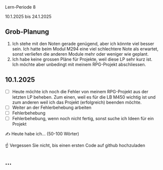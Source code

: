Lern-Periode 8

10.1.2025 bis 24.1.2025

## Grob-Planung

1. Ich stehe mit den Noten gerade genügend, aber ich könnte viel besser sein. Ich hatte beim Modul M294 eine viel schlechtere Note als erwartet, sonst verliefen die anderen Module mehr oder weniger wie geplant.
2. Ich habe keine grossen Pläne für Projekte, weil diese LP sehr kurz ist. Ich möchte aber unbedingt mit meinem RPG-Projekt abschliessen.

## 10.1.2025

- [ ] Heute möchte ich noch die Fehler von meinem RPG-Projekt aus der letzten LP beheben. Zum einen, weil es für die LB M450 wichtig ist und zum anderen weil ich das Projekt (erfolgreich) beenden möchte.
- [ ] Weiter an der Fehlerbehebung arbeiten
- [ ] Fehlerbehebung
- [ ] Fehlerbehebung, wenn noch nicht fertig, sonst suche ich Ideen für ein Projekt

✍️ Heute habe ich... (50-100 Wörter)

☝️ Vergessen Sie nicht, bis einen ersten Code auf github hochzuladen

## ...


